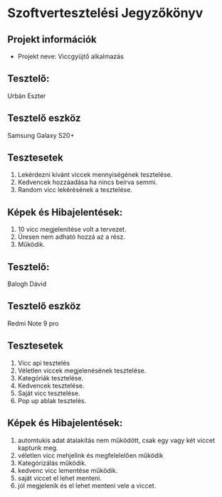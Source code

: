 # Szoftvertesztelési Jegyzőkönyv

## Projekt információk

- Projekt neve: Viccgyüjtő alkalmazás

## Tesztelő:

Urbán Eszter

## Tesztelő eszköz

Samsung Galaxy S20+

## Tesztesetek

1. Lekérdezni kívánt viccek mennyiségének tesztelése.
2. Kedvencek hozzáadása ha nincs beírva semmi.
3. Random vicc lekérésének a tesztelése.

## Képek és Hibajelentések:

1. 10 vicc megjelenítése volt a tervezet.
2. Üresen nem adható hozzá az a rész.
3. Működik.

## Tesztelő:

Balogh Dávid

## Tesztelő eszköz

Redmi Note 9 pro

## Tesztesetek
1. Vicc api tesztelés
2. Véletlen viccek megjelenésének tesztelése.
3. Kategóriák tesztelése.
4. Kedvencek tesztelése.
5. Saját vicc tesztelése.
6. Pop up ablak tesztelés.

## Képek és Hibajelentések:

1. automtukis adat átalakítás nem működött, csak egy vagy két viccet kaptunk meg.
2. véletlen vicc mehjelink és megfelelelően működik
3. Kategórizálás működik.
4. kedvenc vicc lementése működik.
5. saját viccet el lehet menteni.
6. jól megjelenik és el lehet menteni vele a viccet.

